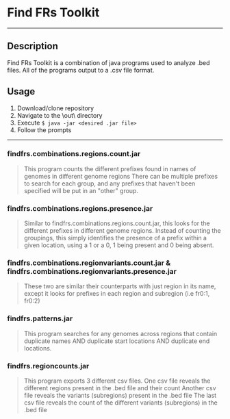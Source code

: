 # Find FRs Toolkit
---

## Description

Find FRs Toolkit is a combination of java programs used to analyze .bed files. All of the programs output to a .csv file format. 

## Usage

1. Download/clone repository
2. Navigate to the \out\ directory
3. Execute ```$ java -jar <desired .jar file>```
4. Follow the prompts

---

### findfrs.combinations.regions.count.jar
> This program counts the different prefixes found in names of genomes in different genome regions
> There can be multiple prefixes to search for each group, and any prefixes that haven't been specified will be put in an "other" group.

### findfrs.combinations.regions.presence.jar
> Similar to findfrs.combinations.regions.count.jar, this looks for the different prefixes in different genome regions.
> Instead of counting the groupings, this simply identifies the presence of a prefix within a given location, using a 1 or a 0, 1 being present and 0 being absent.

### findfrs.combinations.regionvariants.count.jar & findfrs.combinations.regionvariants.presence.jar
> These two are similar their counterparts with just region in its name, except it looks for prefixes in each region and subregion (i.e fr0:1, fr0:2)

### findfrs.patterns.jar
> This program searches for any genomes across regions that contain duplicate names AND duplicate start locations AND duplicate end locations.

### findfrs.regioncounts.jar
> This program exports 3 different csv files.
> One csv file reveals the different regions present in the .bed file and their count
> Another csv file reveals the variants (subregions) present in the .bed file
> The last csv file reveals the count of the different variants (subregions) in the .bed file

